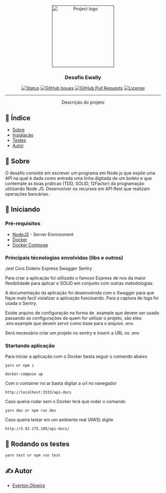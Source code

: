 <p align="center">
  <a href="" rel="noopener">
 <img width=200px height=200px src="https://www.ewally.com.br/wp-content/uploads/2020/06/logotipo-1.svg" alt="Project logo"></a>
</p>

<h3 align="center">Desafio Ewally</h3>

<div align="center">

[![Status](https://img.shields.io/badge/status-active-success.svg)]()
[![GitHub Issues](https://img.shields.io/github/issues/kylelobo/The-Documentation-Compendium.svg)](https://github.com/SDEverton/iclinic_test/issues)
[![GitHub Pull Requests](https://img.shields.io/github/issues-pr/kylelobo/The-Documentation-Compendium.svg)](https://github.com/SDEverton/iclinic_test/pulls)
[![License](https://img.shields.io/badge/license-MIT-blue.svg)](/LICENSE)

</div>

---

<p align="center"> Descrição do projeto
    <br> 
</p>

## 📝 Índice

- [Sobre](#about)
- [Instalação](#getting_started)
- [Testes](#tests)
- [Autor](#authors)

## 🧐 Sobre <a name = "about"></a>

O desafio consiste em escrever um programa em Node.js que expõe uma API na qual é dada
como entrada uma linha digitada de um boleto e que contemple as boas práticas (TDD, SOLID, 12Factor) da programação utilizando Node JS.
Desenvolver os recursos em API Rest que realizam operações bancárias.


## 🏁 Iniciando <a name = "getting_started"></a>

### Pré-requisitos

- [NodeJS](https://nodejs.org/en/) - Server Environment
- [Docker](https://docs.docker.com/engine/install/)
- [Docker Compose](https://docs.docker.com/compose/install/)

### Principais técnologias envolvidas (libs e outros)

Jest
Cors
Dotenv
Express
Swagger
Sentry

Para criar a aplicação foi utilizado o famoso Express de nos da maior flexibilidade para aplicar o SOLID em conjunto com outras metodologias.

A documentação da aplicação foi desenvolvida com o Swagger para que fique mais facíl visializar a aplicação funcioando. Para a captura de logs foi usada o Sentry.

Existe arquivo de configuração na forma de .example que devem ser usado passando as configurações de quem for utilizar o projeto, são eles: .env.example que devem servir como base para o arquivo .env.

Será necessário criar um projeto no sentry e inserir a URL no .env

### Startando aplicação

Para iniciar a aplicação com o Docker basta seguir o comando abaixo

```
yarn or npm i

docker-compose up

```

Com o container no ar basta digitar a url no navegador

```
http://localhost:3333/api-docs
```

Caso queira rodar sem o Docker terá que rodar o comando

```
yarn dev or npm run dev

```

Caso queira testar em um ambiente real (AWS) digite

```
http://3.92.175.189/api-docs/

```

## 🔧 Rodando os testes <a name = "tests"></a>

```
yarn test or npm run test
```

## ✍️ Autor <a name = "authors"></a>

- [Everton Oliveira](https://github.com/SDEverton)
